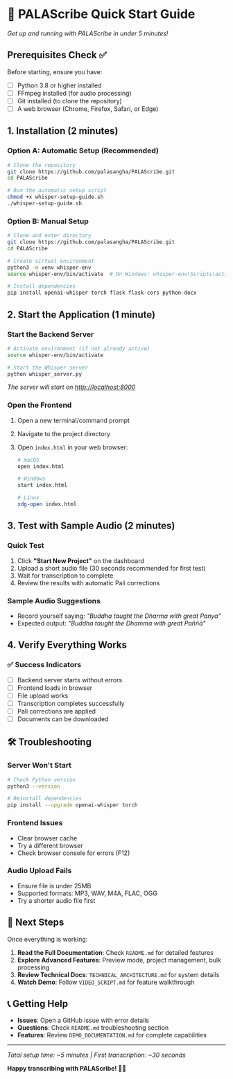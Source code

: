 # 🚀 PALAScribe Quick Start Guide

*Get up and running with PALAScribe in under 5 minutes!*

## Prerequisites Check ✅

Before starting, ensure you have:

- [ ] Python 3.8 or higher installed
- [ ] FFmpeg installed (for audio processing)
- [ ] Git installed (to clone the repository)
- [ ] A web browser (Chrome, Firefox, Safari, or Edge)

## 1. Installation (2 minutes)

### Option A: Automatic Setup (Recommended)

```bash
# Clone the repository
git clone https://github.com/palasangha/PALAScribe.git
cd PALAScribe

# Run the automatic setup script
chmod +x whisper-setup-guide.sh
./whisper-setup-guide.sh
```

### Option B: Manual Setup

```bash
# Clone and enter directory
git clone https://github.com/palasangha/PALAScribe.git
cd PALAScribe

# Create virtual environment
python3 -m venv whisper-env
source whisper-env/bin/activate  # On Windows: whisper-env\Scripts\activate

# Install dependencies
pip install openai-whisper torch flask flask-cors python-docx
```

## 2. Start the Application (1 minute)

### Start the Backend Server

```bash
# Activate environment (if not already active)
source whisper-env/bin/activate

# Start the Whisper server
python whisper_server.py
```

*The server will start on <http://localhost:8000>*

### Open the Frontend

1. Open a new terminal/command prompt
2. Navigate to the project directory
3. Open `index.html` in your web browser:

   ```bash
   # macOS
   open index.html
   
   # Windows
   start index.html
   
   # Linux
   xdg-open index.html
   ```

## 3. Test with Sample Audio (2 minutes)

### Quick Test

1. Click **"Start New Project"** on the dashboard
2. Upload a short audio file (30 seconds recommended for first test)
3. Wait for transcription to complete
4. Review the results with automatic Pali corrections

### Sample Audio Suggestions

- Record yourself saying: *"Buddha taught the Dharma with great Panya"*
- Expected output: *"Buddha taught the Dhamma with great Paññā"*

## 4. Verify Everything Works

### ✅ Success Indicators

- [ ] Backend server starts without errors
- [ ] Frontend loads in browser
- [ ] File upload works
- [ ] Transcription completes successfully
- [ ] Pali corrections are applied
- [ ] Documents can be downloaded

## 🛠️ Troubleshooting

### Server Won't Start

```bash
# Check Python version
python3 --version

# Reinstall dependencies
pip install --upgrade openai-whisper torch
```

### Frontend Issues

- Clear browser cache
- Try a different browser
- Check browser console for errors (F12)

### Audio Upload Fails

- Ensure file is under 25MB
- Supported formats: MP3, WAV, M4A, FLAC, OGG
- Try a shorter audio file first

## 🎯 Next Steps

Once everything is working:

1. **Read the Full Documentation**: Check `README.md` for detailed features
2. **Explore Advanced Features**: Preview mode, project management, bulk processing
3. **Review Technical Docs**: `TECHNICAL_ARCHITECTURE.md` for system details
4. **Watch Demo**: Follow `VIDEO_SCRIPT.md` for feature walkthrough

## 📞 Getting Help

- **Issues**: Open a GitHub issue with error details
- **Questions**: Check `README.md` troubleshooting section
- **Features**: Review `DEMO_DOCUMENTATION.md` for complete capabilities

---

*Total setup time: ~5 minutes | First transcription: ~30 seconds*

**Happy transcribing with PALAScribe! 🎵📝**
